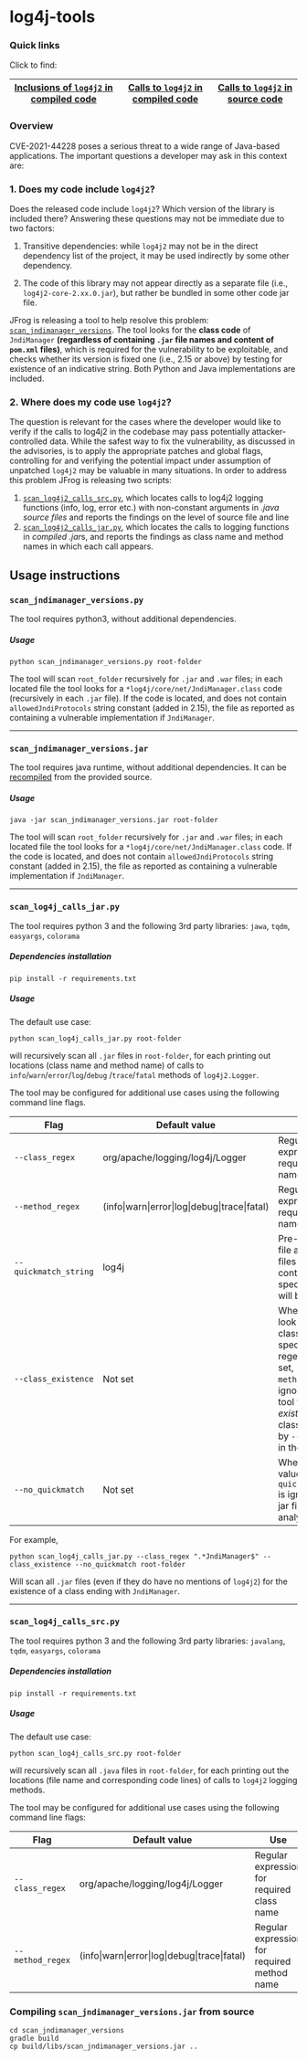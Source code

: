 # log4j-tools

### Quick links

Click to find:

| [Inclusions of `log4j2` in compiled code](#scan_jndimanager_versionspy) | [Calls to `log4j2` in compiled code](#scan_log4j_calls_jarpy) | [Calls to `log4j2` in source code](#scan_log4j_calls_srcpy) |
| ------------------------------------------------------------ | ------------------------------------------------------------ | ----------------------------------------------------------- |

### Overview

CVE-2021-44228 poses a serious threat to a wide range of Java-based applications. The important questions a developer may ask in this context are:

### 1. Does my code include `log4j2`?

Does the released code include `log4j2`? Which version of the library is included there? Answering these questions may not be immediate due to two factors:

1) Transitive dependencies: while `log4j2` may not be in the direct dependency list of the project, it may be used indirectly by some other dependency.

2) The code of this library may not appear directly as a separate file (i.e., `log4j2-core-2.xx.0.jar`), but rather be bundled in some other code jar file.

JFrog is releasing a tool to help resolve this problem: [`scan_jndimanager_versions`](#scan_jndimanager_versionspy). The tool looks for the **class code** of `JndiManager` **(regardless of containing `.jar` file names and content of `pom.xml` files)**, which is required for the vulnerability to be exploitable, and checks whether its version is fixed one (i.e., 2.15 or above) by testing for existence of an indicative string. Both Python and Java implementations are included.

### 2. Where does my code use `log4j2`? 

The question is relevant for the cases where the developer would like to verify if the calls to log4j2 in the codebase may pass potentially attacker-controlled data. While the safest way to fix the vulnerability, as discussed in the advisories, is to apply the appropriate patches and global flags, controlling for and verifying the potential impact under assumption of unpatched `log4j2` may be valuable in many situations. In order to address this problem JFrog is releasing two scripts:

1. [`scan_log4j2_calls_src.py`](#scan_log4j_calls_srcpy), which locates calls to log4j2 logging functions (info, log, error etc.) with non-constant arguments in *.java source files* and reports the findings on the level of source file and line
2. [`scan_log4j2_calls_jar.py`](#scan_log4j_calls_jarpy), which locates the calls to logging functions in *compiled .jar*s, and reports the findings as class name and method names in which each call appears.

## Usage instructions

### `scan_jndimanager_versions.py`

The tool requires python3, without additional dependencies.

##### Usage

```
python scan_jndimanager_versions.py root-folder
```

The tool will scan `root_folder` recursively for `.jar` and `.war` files; in each located file the tool looks for a `*log4j/core/net/JndiManager.class` code (recursively in each `.jar` file). If the code is located, and does not contain `allowedJndiProtocols`  string constant (added in 2.15), the file as reported as containing a vulnerable implementation if `JndiManager`. 

------

### `scan_jndimanager_versions.jar`

The tool requires java runtime, without additional dependencies. It can be [recompiled](#compiling-scan_jndimanager_versionsjar-from-source) from the provided source.

##### Usage

```
java -jar scan_jndimanager_versions.jar root-folder
```

The tool will scan `root_folder` recursively for `.jar` and `.war` files; in each located file the tool looks for a `*log4j/core/net/JndiManager.class` code. If the code is located, and does not contain `allowedJndiProtocols`  string constant (added in 2.15), the file as reported as containing a vulnerable implementation if `JndiManager`. 

------

### `scan_log4j_calls_jar.py`

The tool requires python 3 and the following 3rd party libraries: `jawa`, `tqdm`, `easyargs`, `colorama`

##### Dependencies installation

```
pip install -r requirements.txt
```

##### Usage

The default use case:

```
python scan_log4j_calls_jar.py root-folder
```

will recursively scan all `.jar` files in `root-folder`, for each printing out locations (class name and method name) of calls to `info`/`warn`/`error`/`log`/`debug` /`trace`/`fatal` methods of `log4j2.Logger`. 

The tool may be configured for additional use cases using the following command line flags.

| Flag                  | Default value                                                | Use                                                          |
| --------------------- | ------------------------------------------------------------ | ------------------------------------------------------------ |
| `--class_regex`       | org/apache/logging/log4j/Logger                              | Regular expression for required class name                   |
| `--method_regex`      | (info&#124;warn&#124;error&#124;log&#124;debug&#124;trace&#124;fatal) | Regular expression for required method name                  |
| `--quickmatch_string` | log4j                                                        | Pre-condition for file analysis: .jar files not containing the specified string will be ignored |
| `--class_existence`   | Not set                                                      | When not set, look for calls to class::method as  specified by regexes. When set, `--method_regex` is ignored, and the tool will look for *existence* of classes specified by `--class_regex` in the jar. |
| `--no_quickmatch`     | Not set                                                      | When set, the value of `--quickmatch_string` is ignored and all jar files are analyzed |

For example, 

```
python scan_log4j_calls_jar.py --class_regex ".*JndiManager$" --class_existence --no_quickmatch root-folder
```

Will scan all `.jar` files (even if they do have no mentions of `log4j2`) for the existence of a class ending with `JndiManager`. 

------

### `scan_log4j_calls_src.py`
The tool requires python 3 and the following 3rd party libraries: `javalang`, `tqdm`, `easyargs`, `colorama`

##### Dependencies installation

```
pip install -r requirements.txt
```

##### Usage

The default use case:

```
python scan_log4j_calls_src.py root-folder
```

will recursively scan all `.java` files in `root-folder`, for each printing out the locations (file name and corresponding code lines) of calls to `log4j2` logging methods.

The tool may be configured for additional use cases using the following command line flags:

| Flag             | Default value                                                | Use                                         |
| ---------------- | ------------------------------------------------------------ | ------------------------------------------- |
| `--class_regex`  | org/apache/logging/log4j/Logger                              | Regular expression for required class name  |
| `--method_regex` | (info&#124;warn&#124;error&#124;log&#124;debug&#124;trace&#124;fatal) | Regular expression for required method name |

### Compiling `scan_jndimanager_versions.jar` from source

```
cd scan_jndimanager_versions
gradle build
cp build/libs/scan_jndimanager_versions.jar ..
```

